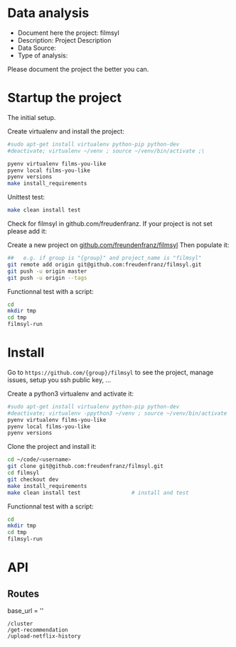 # Data analysis
- Document here the project: filmsyl
- Description: Project Description
- Data Source:
- Type of analysis:

Please document the project the better you can.

# Startup the project

The initial setup.

Create virtualenv and install the project:
```bash
#sudo apt-get install virtualenv python-pip python-dev
#deactivate; virtualenv ~/venv ; source ~/venv/bin/activate ;\
```
```bash
pyenv virtualenv films-you-like
pyenv local films-you-like
pyenv versions
make install_requirements
```

Unittest test:
```bash
make clean install test
```

Check for filmsyl in github.com/freudenfranz. If your project is not set please add it:

Create a new project on [github.com/freundenfranz/filmsyl](https://github.com/freudenfranz/filmsyl)
Then populate it:

```bash
##   e.g. if group is "{group}" and project_name is "filmsyl"
git remote add origin git@github.com:freudenfranz/filmsyl.git
git push -u origin master
git push -u origin --tags
```

Functionnal test with a script:

```bash
cd
mkdir tmp
cd tmp
filmsyl-run
```

# Install

Go to `https://github.com/{group}/filmsyl` to see the project, manage issues,
setup you ssh public key, ...

Create a python3 virtualenv and activate it:

```bash
#sudo apt-get install virtualenv python-pip python-dev
#deactivate; virtualenv -ppython3 ~/venv ; source ~/venv/bin/activate
pyenv virtualenv films-you-like
pyenv local films-you-like
pyenv versions
```

Clone the project and install it:

```bash
cd ~/code/<username>
git clone git@github.com:freudenfranz/filmsyl.git
cd filmsyl
git checkout dev
make install_requirements
make clean install test                # install and test
```
Functionnal test with a script:

```bash
cd
mkdir tmp
cd tmp
filmsyl-run
```

# API

## Routes

base_url = ''
```
/cluster
/get-recommendation
/upload-netflix-history
```

